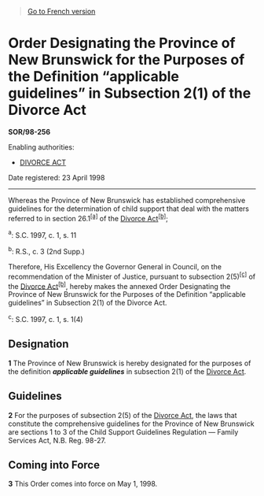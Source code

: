 > [Go to French version](/fr/Règlements/Décrets,%20ordonnances%20et%20règlements%20statutaires/98/256.md)

# Order Designating the Province of New Brunswick for the Purposes of the Definition “applicable guidelines” in Subsection 2(1) of the Divorce Act

**SOR/98-256**

Enabling authorities: 
- [DIVORCE ACT](/en/Acts/Statutes%20of%20Canada/1985/c.%203%20(2nd%20Supp.).md)

Date registered: 23 April 1998

----------

Whereas the Province of New Brunswick has established comprehensive guidelines for the determination of child support that deal with the matters referred to in section 26.1<sup><a href='#fn_SOR-98-256_e_hq_5570'>[a]</a></sup> of the [Divorce Act](/en/Acts/Statutes%20of%20Canada/1985/c.%203%20(2nd%20Supp.).md)<sup><a href='#fn_SOR-98-256_e_hq_5573'>[b]</a></sup>;

<a name='fn_SOR-98-256_e_hq_5570'><sup>a</sup></a>: S.C. 1997, c. 1, s. 11<br />

<a name='fn_SOR-98-256_e_hq_5573'><sup>b</sup></a>: R.S., c. 3 (2nd Supp.)<br />

Therefore, His Excellency the Governor General in Council, on the recommendation of the Minister of Justice, pursuant to subsection 2(5)<sup><a href='#fn_SOR-98-256_e_hq_5574'>[c]</a></sup> of the [Divorce Act](/en/Acts/Statutes%20of%20Canada/1985/c.%203%20(2nd%20Supp.).md)<sup><a href='#fn_SOR-98-256_e_hq_5573'>[b]</a></sup>, hereby makes the annexed Order Designating the Province of New Brunswick for the Purposes of the Definition “applicable guidelines” in Subsection 2(1) of the Divorce Act.

<a name='fn_SOR-98-256_e_hq_5574'><sup>c</sup></a>: S.C. 1997, c. 1, s. 1(4)<br />




## Designation


**1** The Province of New Brunswick is hereby designated for the purposes of the definition ***applicable guidelines*** in subsection 2(1) of the [Divorce Act](/en/Acts/Statutes%20of%20Canada/1985/c.%203%20(2nd%20Supp.).md).




## Guidelines


**2** For the purposes of subsection 2(5) of the [Divorce Act](/en/Acts/Statutes%20of%20Canada/1985/c.%203%20(2nd%20Supp.).md), the laws that constitute the comprehensive guidelines for the Province of New Brunswick are sections 1 to 3 of the Child Support Guidelines Regulation — Family Services Act, N.B. Reg. 98-27.




## Coming into Force


**3** This Order comes into force on May 1, 1998.


